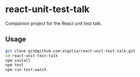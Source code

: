 # react-unit-test-talk

Companion project for the React unit test talk.

## Usage

```sh
git clone git@github.com:algolia/react-unit-test-talk.git
cd react-unit-test-talk
npm install
npm test
npm run test:watch
```
